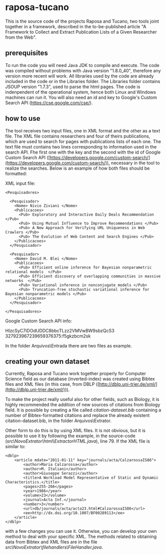 # raposa-tucano
This is the source code of the projects Raposa and Tucano, two tools joint together in a framework, described in the to-be-published article "A Framework to Collect and Extract Publication Lists of a Given Researcher from the Web".

## prerequisites
To run the code you will need Java JDK to compile and execute. The code was compiled without problems with Java version "1.8.0_40", therefore any version more recent will work. All libraries used by the code are already included in the code or in the Libraries folder. The Libraries folder contains JSOUP version "1.7.3", used to parse the html pages. The code is indenpendent of the operational system, hence both Linux and Windows machines can run it. You will also need an id and key to Google's Custom Search API (https://cse.google.com/cse/).

## how to use
The tool receives two input files, one in XML format and the other as a text file. The XML file contains researchers and four of theirs publications, which are used to search for pages with publications lists of each one. The text file must contains two lines corresponding to information used in the search API. Fhe first one with the key and the second with the id of Google Custom Search API ([https://developers.google.com/custom-search/](https://developers.google.com/custom-search/)), necessary in the tool to realize the searches. Below is an example of how both files should be formatted:

XML input file:

    <Pesquisadores>
    
      <Pesquisador>
        <Nome> Nivio Ziviani </Nome>
        <Publicacoes>
          <Pub> Exploratory and Interactive Daily Deals Recommendation </Pub>
          <Pub> Using Mutual Influence to Improve Recommendations </Pub>
          <Pub> A New Approach for Verifying URL Uniqueness in Web Crawlers </Pub>
          <Pub> The Evolution of Web Content and Search Engines </Pub>    
        </Publicacoes>
      </Pesquisador>
    
      <Pesquisador>
        <Nome> David M. Blei </Nome>
        <Publicacoes>
          <Pub> Efficient online inference for Bayesian nonparametric relational models  </Pub>
          <Pub> Efficient discovery of overlapping communities in massive networks  </Pub>
          <Pub> Variational inference in nonconjugate models </Pub>
          <Pub> Truncation-free stochastic variational inference for Bayesian nonparametric models </Pub>
        </Publicacoes>
      </Pesquisador>
    
    </Pesquisadores>

Google Custom Search API info:

HIzcSyC7iDOdUDDC8bbcTLzz2VMVwBW9sbzQcS3
327923967239659376375:f5gkzbcm2sk

In the folder Arquivos\Entrada there are two files as example.

## creating your own dataset
Currently, Raposa and Tucano work together properly for Computer Science field as our database (inverted-index) was created using Bibtex files and XML files (in this case, from DBLP ([http://dblp.uni-trier.de/xml/](http://dblp.uni-trier.de/xml/))). 

To make the project really useful also for other fields, such as Biology, it is highly recommended the addition of new sources of citations from Biology field. It is possible by creating a file called *citation-dataset.bib* containing a number of Bibtex-formatted citations and replace the already existent citation-dataset.bib, in the folder Arquivos\Extrator.

Other form to do this is by using XML files. It is not obvious, but it is possible to use it by following the example, in the source-code (*src\NovoExtrator\html\ExtractorHTML.java*), line 79. If the XML file is similar to:

    <dblp>
    	<article mdate="2011-01-11" key="journals/acta/CalzarossaIS86">
			<author>Maria Calzarossa</author>
			<author>M. Italiani</author>
			<author>Giuseppe Serazzi</author>
			<title>A Workload Model Representative of Static and Dynamic Characteristics.</title>
			<pages>255-266</pages>
			<year>1986</year>
			<volume>23</volume>
			<journal>Acta Inf.</journal>
			<number>3</number>
			<url>db/journals/acta/acta23.html#CalzarossaIS86</url>
			<ee>http://dx.doi.org/10.1007/BF00289113</ee>
		</article>
    </dblp>

with a few changes you can use it. Otherwise, you can develop your own method to deal with your specific XML. The methods related to obtaining data from Bibtex and XML files are in the file *src\NovoExtrator\filehandlers\FileHandler.java*.
  